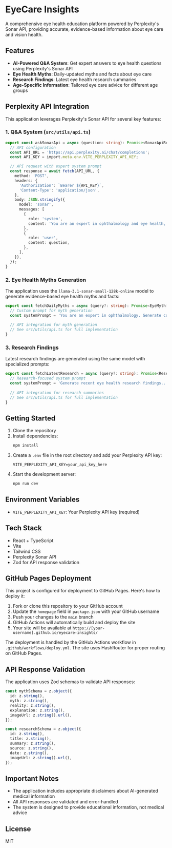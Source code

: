 # EyeCare Insights

A comprehensive eye health education platform powered by Perplexity's Sonar API, providing accurate, evidence-based information about eye care and vision health.

## Features

- **AI-Powered Q&A System**: Get expert answers to eye health questions using Perplexity's Sonar API
- **Eye Health Myths**: Daily-updated myths and facts about eye care
- **Research Findings**: Latest eye health research summaries
- **Age-Specific Information**: Tailored eye care advice for different age groups

## Perplexity API Integration

This application leverages Perplexity's Sonar API for several key features:

### 1. Q&A System (`src/utils/api.ts`)

```typescript
export const askSonarApi = async (question: string): Promise<SonarApiResponse> => {
  // API configuration
  const API_URL = 'https://api.perplexity.ai/chat/completions';
  const API_KEY = import.meta.env.VITE_PERPLEXITY_API_KEY;

  // API request with expert system prompt
  const response = await fetch(API_URL, {
    method: 'POST',
    headers: {
      'Authorization': `Bearer ${API_KEY}`,
      'Content-Type': 'application/json',
    },
    body: JSON.stringify({
      model: 'sonar',
      messages: [
        {
          role: 'system',
          content: 'You are an expert in ophthalmology and eye health, providing accurate, evidence-based information.',
        },
        {
          role: 'user',
          content: question,
        },
      ],
    }),
  });
}
```

### 2. Eye Health Myths Generation

The application uses the `llama-3.1-sonar-small-128k-online` model to generate evidence-based eye health myths and facts:

```typescript
export const fetchDailyMyths = async (query?: string): Promise<EyeMyth[]> => {
  // Custom prompt for myth generation
  const systemPrompt = 'You are an expert in ophthalmology. Generate common eye health myths...'
  
  // API integration for myth generation
  // See src/utils/api.ts for full implementation
}
```

### 3. Research Findings

Latest research findings are generated using the same model with specialized prompts:

```typescript
export const fetchLatestResearch = async (query?: string): Promise<ResearchItem[]> => {
  // Research-focused system prompt
  const systemPrompt = 'Generate recent eye health research findings...'
  
  // API integration for research summaries
  // See src/utils/api.ts for full implementation
}
```

## Getting Started

1. Clone the repository
2. Install dependencies:
   ```bash
   npm install
   ```
3. Create a `.env` file in the root directory and add your Perplexity API key:
   ```env
   VITE_PERPLEXITY_API_KEY=your_api_key_here
   ```
4. Start the development server:
   ```bash
   npm run dev
   ```

## Environment Variables

- `VITE_PERPLEXITY_API_KEY`: Your Perplexity API key (required)

## Tech Stack

- React + TypeScript
- Vite
- Tailwind CSS
- Perplexity Sonar API
- Zod for API response validation

## GitHub Pages Deployment

This project is configured for deployment to GitHub Pages. Here's how to deploy it:

1. Fork or clone this repository to your GitHub account
2. Update the `homepage` field in `package.json` with your GitHub username
3. Push your changes to the `main` branch
4. GitHub Actions will automatically build and deploy the site
5. Your site will be available at `https://[your-username].github.io/eyecare-insights/`

The deployment is handled by the GitHub Actions workflow in `.github/workflows/deploy.yml`. The site uses HashRouter for proper routing on GitHub Pages.

## API Response Validation

The application uses Zod schemas to validate API responses:

```typescript
const mythSchema = z.object({
  id: z.string(),
  myth: z.string(),
  reality: z.string(),
  explanation: z.string(),
  imageUrl: z.string().url(),
});

const researchSchema = z.object({
  id: z.string(),
  title: z.string(),
  summary: z.string(),
  source: z.string(),
  date: z.string(),
  imageUrl: z.string().url(),
});
```

## Important Notes

- The application includes appropriate disclaimers about AI-generated medical information
- All API responses are validated and error-handled
- The system is designed to provide educational information, not medical advice

## License

MIT